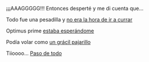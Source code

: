 ¡¡¡AAAGGGGG!!! Entonces desperté y me di cuenta que...

Todo fue una pesadilla y [no era la hora de ir a currar](fin/fin.md)

Optimus prime [estaba esperándome](fin/fin.md)

Podía volar como [un grácil pajarillo](fin/fin.md)

Tiioooo... [Paso de todo](../fin/fin.md)
